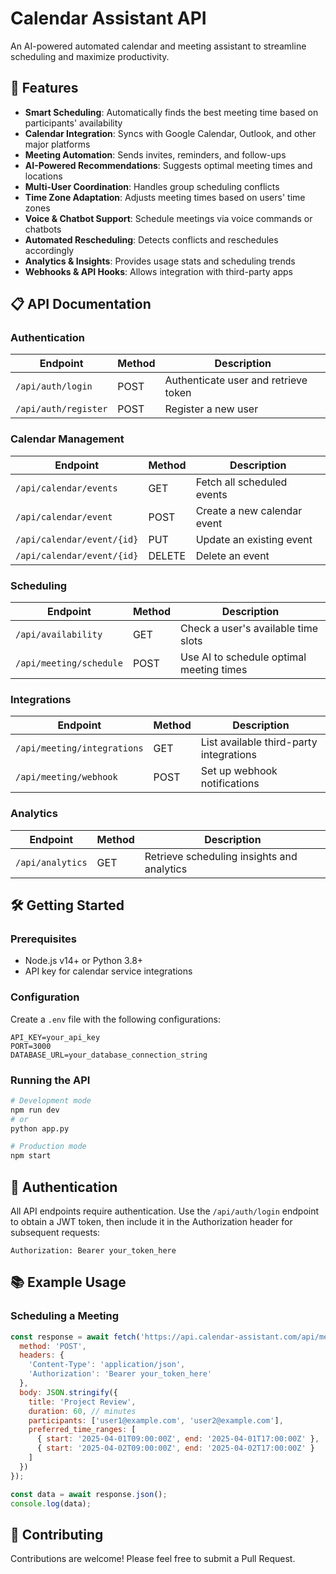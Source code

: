 # Calendar Assistant API

An AI-powered automated calendar and meeting assistant to streamline scheduling and maximize productivity.

## 🚀 Features

- **Smart Scheduling**: Automatically finds the best meeting time based on participants' availability
- **Calendar Integration**: Syncs with Google Calendar, Outlook, and other major platforms
- **Meeting Automation**: Sends invites, reminders, and follow-ups
- **AI-Powered Recommendations**: Suggests optimal meeting times and locations
- **Multi-User Coordination**: Handles group scheduling conflicts
- **Time Zone Adaptation**: Adjusts meeting times based on users' time zones
- **Voice & Chatbot Support**: Schedule meetings via voice commands or chatbots
- **Automated Rescheduling**: Detects conflicts and reschedules accordingly
- **Analytics & Insights**: Provides usage stats and scheduling trends
- **Webhooks & API Hooks**: Allows integration with third-party apps

## 📋 API Documentation

### Authentication

| Endpoint | Method | Description |
|----------|--------|-------------|
| `/api/auth/login` | POST | Authenticate user and retrieve token |
| `/api/auth/register` | POST | Register a new user |

### Calendar Management

| Endpoint | Method | Description |
|----------|--------|-------------|
| `/api/calendar/events` | GET | Fetch all scheduled events |
| `/api/calendar/event` | POST | Create a new calendar event |
| `/api/calendar/event/{id}` | PUT | Update an existing event |
| `/api/calendar/event/{id}` | DELETE | Delete an event |

### Scheduling

| Endpoint | Method | Description |
|----------|--------|-------------|
| `/api/availability` | GET | Check a user's available time slots |
| `/api/meeting/schedule` | POST | Use AI to schedule optimal meeting times |

### Integrations

| Endpoint | Method | Description |
|----------|--------|-------------|
| `/api/meeting/integrations` | GET | List available third-party integrations |
| `/api/meeting/webhook` | POST | Set up webhook notifications |

### Analytics

| Endpoint | Method | Description |
|----------|--------|-------------|
| `/api/analytics` | GET | Retrieve scheduling insights and analytics |

## 🛠️ Getting Started

### Prerequisites

- Node.js v14+ or Python 3.8+
- API key for calendar service integrations

### Configuration

Create a `.env` file with the following configurations:

```
API_KEY=your_api_key
PORT=3000
DATABASE_URL=your_database_connection_string
```

### Running the API

```bash
# Development mode
npm run dev
# or
python app.py

# Production mode
npm start
```

## 🔐 Authentication

All API endpoints require authentication. Use the `/api/auth/login` endpoint to obtain a JWT token, then include it in the Authorization header for subsequent requests:

```
Authorization: Bearer your_token_here
```

## 📚 Example Usage

### Scheduling a Meeting

```javascript
const response = await fetch('https://api.calendar-assistant.com/api/meeting/schedule', {
  method: 'POST',
  headers: {
    'Content-Type': 'application/json',
    'Authorization': 'Bearer your_token_here'
  },
  body: JSON.stringify({
    title: 'Project Review',
    duration: 60, // minutes
    participants: ['user1@example.com', 'user2@example.com'],
    preferred_time_ranges: [
      { start: '2025-04-01T09:00:00Z', end: '2025-04-01T17:00:00Z' },
      { start: '2025-04-02T09:00:00Z', end: '2025-04-02T17:00:00Z' }
    ]
  })
});

const data = await response.json();
console.log(data);
```

## 🤝 Contributing

Contributions are welcome! Please feel free to submit a Pull Request.

